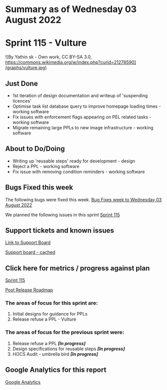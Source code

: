 # Summary as of Wednesday 03 August 2022 

# Sprint 115 - Vulture

![By Yathin sk - Own work, CC BY-SA 3.0, https://commons.wikimedia.org/w/index.php?curid=21278590](graphs/vulture.jpg)

## Just Done
* 1st iteration of design documentation and writeup of 'suspending licences'
* Optimise task list database query to improve homepage loading times - working software
* Fix issues with enforcement flags appearing on PEL related tasks - working software
* Migrate remaining large PPLs to new image infrastructure - working software

## About to Do/Doing
* Writing up 'reusable steps' ready for development - design
* Reject a PPL - working software
* Fix issue with removing condition reminders - working software

## Bugs Fixed this week
The following bugs were fixed this week.
[Bug Fixes week to Wednesday 03 August 2022](graphs/bugs03082022.png)

We planned the following issues in this sprint 
[Sprint 115](graphs/sprint03082022.png)

## Support tickets and known issues
[Link to Support Board](https://collaboration.homeoffice.gov.uk/jira/secure/RapidBoard.jspa?rapidView=1717&selectedIssue=ASSB-253)

[Support board - cached](graphs/supportBoard03082022.png)

## Click here for metrics / progress against plan
[Sprint 115](graphs/progress03082022.png)

[Post Release Roadmap](graphs/roadmap03082022.png)

### The areas of focus for this sprint are:
1. Initial designs for guidance for PPLs 
2. Release refuse a PPL - Vulture

### The areas of focus for the previous sprint were:
1. Release refuse a PPL ***[In progress]***
2. Design specifications for reusable steps ***[In progress]***
3. HOCS Audit - umbrella bird ***[In progress]***

## Google Analytics for this report
[Google Analytics](graphs/GA03082022.png)

